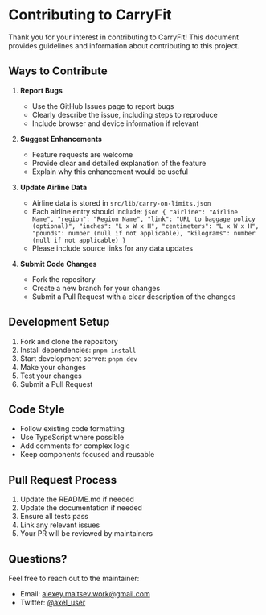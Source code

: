 # Contributing to CarryFit

Thank you for your interest in contributing to CarryFit! This document provides guidelines and information about contributing to this project.

## Ways to Contribute

1. **Report Bugs**
   - Use the GitHub Issues page to report bugs
   - Clearly describe the issue, including steps to reproduce
   - Include browser and device information if relevant

2. **Suggest Enhancements**
   - Feature requests are welcome
   - Provide clear and detailed explanation of the feature
   - Explain why this enhancement would be useful

3. **Update Airline Data**
   - Airline data is stored in `src/lib/carry-on-limits.json`
   - Each airline entry should include:     ```json
     {
       "airline": "Airline Name",
       "region": "Region Name",
       "link": "URL to baggage policy (optional)",
       "inches": "L x W x H",
       "centimeters": "L x W x H",
       "pounds": number (null if not applicable),
       "kilograms": number (null if not applicable)
     }     ```
   - Please include source links for any data updates

4. **Submit Code Changes**
   - Fork the repository
   - Create a new branch for your changes
   - Submit a Pull Request with a clear description of the changes

## Development Setup

1. Fork and clone the repository
2. Install dependencies: `pnpm install`
3. Start development server: `pnpm dev`
4. Make your changes
5. Test your changes
6. Submit a Pull Request

## Code Style

- Follow existing code formatting
- Use TypeScript where possible
- Add comments for complex logic
- Keep components focused and reusable

## Pull Request Process

1. Update the README.md if needed
2. Update the documentation if needed
3. Ensure all tests pass
4. Link any relevant issues
5. Your PR will be reviewed by maintainers

## Questions?

Feel free to reach out to the maintainer:

- Email: [alexey.maltsev.work@gmail.com](mailto:alexey.maltsev.work@gmail.com)
- Twitter: [@axel_user](https://x.com/axel_user)

